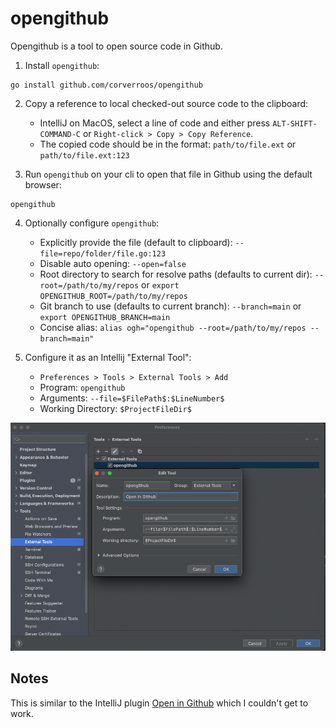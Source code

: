 # opengithub

Opengithub is a tool to open source code in Github. 

1. Install `opengithub`:
```shell
go install github.com/corverroos/opengithub
```

2. Copy a reference to local checked-out source code to the clipboard:
   - IntelliJ on MacOS, select a line of code and either press `ALT-SHIFT-COMMAND-C` or `Right-click > Copy > Copy Reference`.
   - The copied code should be in the format: `path/to/file.ext` or `path/to/file.ext:123`

3. Run `opengithub` on your cli to open that file in Github using the default browser:
```shell
opengithub
```

4. Optionally configure `opengithub`:
   - Explicitly provide the file (default to clipboard): `--file=repo/folder/file.go:123`
   - Disable auto opening: `--open=false`
   - Root directory to search for resolve paths (defaults to current dir): `--root=/path/to/my/repos` or `export OPENGITHUB_ROOT=/path/to/my/repos`
   - Git branch to use (defaults to current branch): `--branch=main` or `export OPENGITHUB_BRANCH=main`
   - Concise alias: `alias ogh="opengithub --root=/path/to/my/repos --branch=main"`

5. Configure it as an Intellij "External Tool":
   - `Preferences > Tools > External Tools > Add`
   - Program: `opengithub`
   - Arguments: `--file=$FilePath$:$LineNumber$`
   - Working Directory: `$ProjectFileDir$`
   
![Add IntelliJ External Tool](intellij.png "Add IntelliJ External Tool")

## Notes

This is similar to the IntelliJ plugin [Open in Github](https://plugins.jetbrains.com/plugin/7190-open-in-github) which I couldn't get to work.